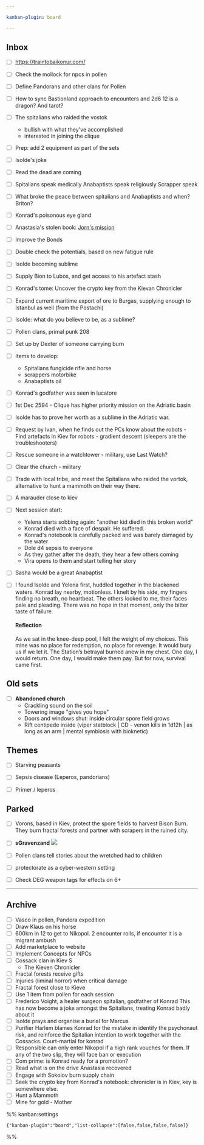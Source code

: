 ```yaml
---

kanban-plugin: board

---
```


## Inbox

- [ ] https://traintobaikonur.com/
- [ ] Check the mollock for npcs in pollen
- [ ] Define Pandorans and other clans for Pollen
- [ ] How to sync Bastionland approach to encounters and 2d6 12 is a dragon? And tarot?
- [ ] The spitalians who raided the vostok
	- bullish with what they've accomplished
	- interested in joining the clique
- [ ] Prep: add 2 equipment as part of the sets
- [ ] Isolde's joke
- [ ] Read the dead are coming
- [ ] Spitalians speak medically
	Anabaptists speak religiously 
	Scrapper speak
- [ ] What broke the peace between spitalians and Anabaptists and when? Briton?
- [ ] Konrad's poisonous eye gland
- [ ] Anastasia's stolen book: [Jorn's mission](prokhor.md#just-journal-entries)
- [ ] Improve the Bonds
- [ ] Double check the potentials, based on new fatigue rule
- [ ] Isolde becoming sublime
- [ ] Supply Bion to Lubos, and get access to his artefact stash
- [ ] Konrad's tome: Uncover the crypto key from the Kievan Chronicler
- [ ] Expand current maritime export of ore to Burgas, supplying enough to Istanbul as well (from the Postachi)
- [ ] Isolde: what do you believe to be, as a sublime?
- [ ] Pollen clans, primal punk 208
- [ ] Set up by Dexter of someone carrying burn
- [ ] Items to develop:
	- Spitalians fungicide rifle and horse 
	- scrappers motorbike
	- Anabaptists oil
- [ ] Konrad's godfather was seen in lucatore
- [ ] 1st Dec 2594 - Clique has higher priority mission on the Adriatic basin
- [ ] Isolde has to prove her worth as a sublime in the Adriatic war.
- [ ] Request by Ivan, when he finds out the PCs know about the robots - Find artefacts in Kiev for robots - gradient descent (sleepers are the troubleshooters)
- [ ] Rescue someone in a watchtower - military, use Last Watch?
- [ ] Clear the church - military
- [ ] Trade with local tribe, and meet the Spitalians who raided the vortok, alternative to hunt a mammoth on their way there.
- [ ] A marauder close to kiev
- [ ] Next session start:
	- Yelena starts sobbing again: "another kid died in this broken world"
	- Konrad died with a face of despair. He suffered.
	- Konrad's notebook is carefully packed and was barely damaged by the water
	- Dole d4 sepsis to everyone
	- As they gather after the death, they hear a few others coming
	- Vira opens to them and start telling her story
- [ ] Sasha would be a great Anabaptist
- [ ] I found Isolde and Yelena first, huddled together in the blackened waters. Konrad lay nearby, motionless. I knelt by his side, my fingers finding no breath, no heartbeat. The others looked to me, their faces pale and pleading. There was no hope in that moment, only the bitter taste of failure.
	
	#### **Reflection**
	
	As we sat in the knee-deep pool, I felt the weight of my choices. This mine was no place for redemption, no place for revenge. It would bury us if we let it. The Station’s betrayal burned anew in my chest. One day, I would return. One day, I would make them pay. But for now, survival came first.


## Old sets

- [ ] **Abandoned church**
	- Crackling sound on the soil
	- Towering image "gives you hope"
	- Doors and windows shut: inside circular spore field grows
	- Rift centipede inside (viper statblock | CD - venon kills in 1d12h | as long as an arm | mental symbiosis with bioknetic)


## Themes

- [ ] Starving peasants
- [ ] Sepsis disease (Leperos, pandorians)
- [ ] Primer / leperos


## Parked

- [ ] Vorons, based in Kiev, protect the spore fields to harvest Bison Burn. They burn fractal forests and partner with scrapers in the ruined city.
- [ ] **sGravenzand**
	![](https://i.imgur.com/JwqFke9.png)
- [ ] Pollen clans tell stories about the wretched had to children
- [ ] protectorate as a cyber-western setting
- [ ] Check DEG weapon tags for effects on 6+


***

## Archive

- [ ] Vasco in pollen, Pandora expedition
- [ ] Draw Klaus on his horse
- [ ] 600km in 12 to get to Nikopol. 2 encounter rolls, if encounter it is a migrant ambush
- [ ] Add marketplace to website
- [ ] Implement Concepts for NPCs
- [ ] Cossack clan in Kiev S
	- The Kieven Chronicler
- [ ] Fractal forests receive gifts
- [ ] Injuries (liminal horror) when critical damage
- [ ] Fractal forest close to Kieve
- [ ] Use 1 item from pollen for each session
- [ ] Frederico Voight, a healer surgeon spitalian, godfather of Konrad
	This has now become a joke amongst the Spitalians, treating Konrad badly about it
- [ ] Isolde prays and organise a burial for Marcus
- [ ] Purifier Harlem blames Konrad for the mistake in identify the psychonaut risk, and reinforce the Spitalian intention to work together with the Cossacks. Court-martial for konrad
- [ ] Responsible can only enter Nikopol if a high rank vouches for them. If any of the two slip, they will face ban or execution
- [ ] Com prime: is Konrad ready for a promotion?
- [ ] Read what is on the drive Anastasia recovered
- [ ] Engage with Sokolov burn supply chain
- [ ] Seek the crypto key from Konrad's notebook: chronicler is in Kiev, key is somewhere else.
- [ ] Hunt a Mammoth
- [ ] Mine for gold - Mother

%% kanban:settings
```
{"kanban-plugin":"board","list-collapse":[false,false,false,false]}
```
%%
